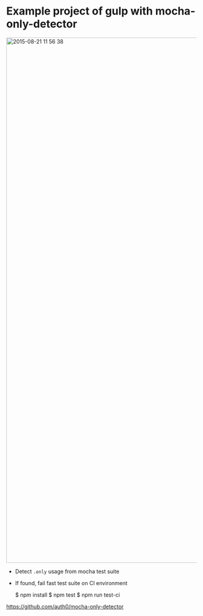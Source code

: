 Example project of gulp with mocha-only-detector
================================================

<img width="1389" alt="2015-08-21 11 56 38" src="https://cloud.githubusercontent.com/assets/10515/9411317/5578e148-4860-11e5-8206-8bf0581727af.png">

- Detect `.only` usage from mocha test suite
- If found, fail fast test suite on CI environment

    $ npm install
    $ npm test
    $ npm run test-ci

https://github.com/auth0/mocha-only-detector
